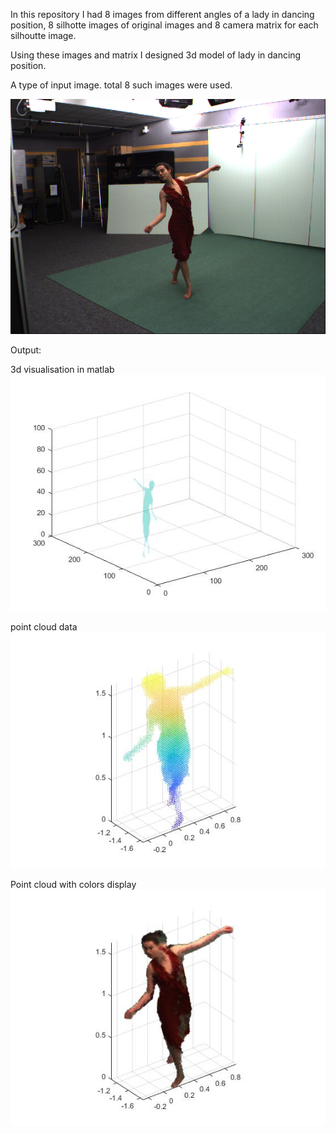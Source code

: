 In this repository I had 8 images from different angles of a lady in dancing position, 
8 silhotte images of original images 
and 8 camera matrix for each silhoutte image.

Using these images and matrix I designed 3d model of lady in dancing position.

A type of input image. total 8 such images were used.

![alt text](cam00_00023_0000008550.png)


Output:

3d visualisation in matlab
![alt text](visulaisation.jpg)

point cloud data
![alt text](point_cloud.jpg)


Point cloud with colors display
![alt text](3DIMAGE_100000000.jpg)
